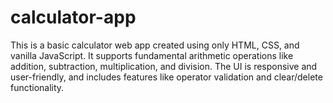 # calculator-app
This is a basic calculator web app created using only HTML, CSS, and vanilla JavaScript. It supports fundamental arithmetic operations like addition, subtraction, multiplication, and division. The UI is responsive and user-friendly, and includes features like operator validation and clear/delete functionality.
